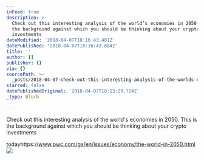 ```yaml
---
inFeed: true
description: >-
  Check out this interesting analysis of the world’s economies in 2050. This is
  the background against which you should be thinking about your crypto
  investments
dateModified: '2018-04-07T18:16:43.481Z'
datePublished: '2018-04-07T18:16:43.884Z'
title: ''
author: []
publisher: {}
via: {}
sourcePath: >-
  _posts/2018-04-07-check-out-this-interesting-analysis-of-the-worlds-economies.md
starred: false
datePublishedOriginal: '2018-04-07T18:13:29.724Z'
_type: Blurb

---
```

Check out this interesting analysis of the world's economies in 2050\. This is the background against which you should be thinking about your crypto investments

todayhttps://www.pwc.com/gx/en/issues/economy/the-world-in-2050.html
![](https://the-grid-user-content.s3-us-west-2.amazonaws.com/db382d16-744e-4e0a-8b90-3340b2e2b2a1.png)
